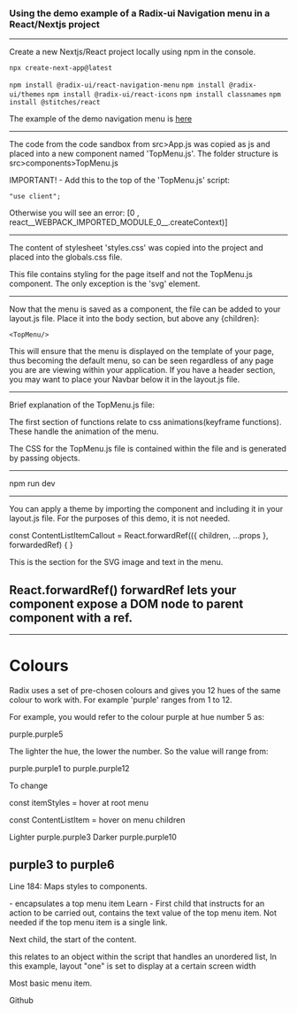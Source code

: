 ### Using the demo example of a Radix-ui Navigation menu in a React/Nextjs project
---  

Create a new Nextjs/React project locally using npm in the console.

`npx create-next-app@latest`

`npm install @radix-ui/react-navigation-menu`
`npm install @radix-ui/themes`
`npm install @radix-ui/react-icons`
`npm install classnames`
`npm install @stitches/react`


The example of the demo navigation menu is [here](https://codesandbox.io/p/sandbox/radix-ui-nav-menu-8r4sx4?file=%2Fsrc%2FApp.js)

-------------------------------------------------

The code from the code sandbox from src>App.js was copied as js and placed into a new component named 'TopMenu.js'.
The folder structure is src>components>TopMenu.js

IMPORTANT! - Add this to the top of the 'TopMenu.js' script:

`"use client";`

Otherwise you will see an error: 
[0 , react__WEBPACK_IMPORTED_MODULE_0__.createContext)]

-------------------------------------------------------


The content of stylesheet 'styles.css' was copied into the project and placed into the globals.css file.

This file contains styling for the page itself and not the TopMenu.js component. The only exception is the 'svg' element.

-------------------------------------------------------

Now that the menu is saved as a component, the file can be added to your layout.js file.
Place it into the body section, but above any {children}:

```<TopMenu/>```

This will ensure that the menu is displayed on the template of your page, thus becoming the default menu, so can be seen regardless of any page you are are viewing within your application.
If you have a header section, you may want to place your Navbar below it in the layout.js file.

-----------------------------------------------

Brief explanation of the TopMenu.js file:

The first section of functions relate to css animations(keyframe functions).
These handle the animation of the menu.

The CSS for the TopMenu.js file is contained within the file and is generated by passing objects.




-----------------------------------------------


npm run dev

------------------------------------

You can apply a theme by importing the component and including it in your layout.js file.
For the purposes of this demo, it is not needed.


const ContentListItemCallout = React.forwardRef(({ children, ...props }, forwardedRef) {
}

This is the section for the SVG image and text in the menu.

React.forwardRef()
forwardRef lets your component expose a DOM node to parent component with a ref.
------------------------------






-----------------

Colours
========

Radix uses a set of pre-chosen colours and gives you 12 hues of the same colour to work with.
For example 'purple' ranges from 1 to 12. 

For example, you would refer to the colour purple at hue number 5 as:

purple.purple5

The lighter the hue, the lower the number. So the value will range from:

purple.purple1 to purple.purple12


To change 


const itemStyles = hover at root menu

const ContentListItem = hover on menu children



Lighter
purple.purple3
Darker
purple.purple10

purple3 to purple6
---------

Line 184:
Maps styles to components.



<NavigationMenuItem> - encapsulates a top menu item
<NavigationMenuTrigger>Learn</NavigationMenuTrigger> - First child that instructs for an 
  action to be carried out, contains the text value of the top menu item.
  Not needed if the top menu item is a single link.  

<NavigationMenuContent> Next child, the start of the content.

<ContentList layout="one"> this relates to an object within the script that handles an unordered list, 
In this example, layout "one" is set to display at a certain screen width

Most basic menu item.

<NavigationMenuItem>
   <NavigationMenuLink href="https://github.com/radix-ui">Github</NavigationMenuLink>
</NavigationMenuItem>